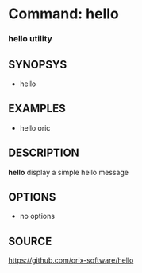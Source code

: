 # Command: hello

### hello utility

## SYNOPSYS
+ hello <arg>

## EXAMPLES
+ hello oric

## DESCRIPTION
**hello** display a simple hello message

## OPTIONS
*  no options

## SOURCE
https://github.com/orix-software/hello

